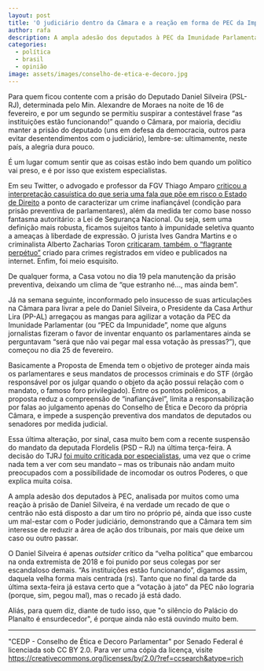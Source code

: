 ```yaml
---
layout: post
title: 'O judiciário dentro da Câmara e a reação em forma de PEC da Impunidade'
author: rafa
description: A ampla adesão dos deputados à PEC da Imunidade Parlamentar é um recado de que ninguém ali está disposto a dar um tiro no próprio pé.
categories:
  - política
  - brasil
  - opinião
image: assets/images/conselho-de-etica-e-decoro.jpg
---
```

Para quem ficou contente com a prisão do Deputado Daniel Silveira (PSL-RJ), determinada pelo Min. Alexandre de Moraes na noite de 16 de fevereiro, e por um segundo se permitiu suspirar a contestável frase “as instituições estão funcionando!” quando o Câmara, por maioria, decidiu manter a prisão do deputado (uns em defesa da democracia, outros para evitar desentendimentos com o judiciário), lembre-se: ultimamente, neste país, a alegria dura pouco.

É um lugar comum sentir que as coisas estão indo bem quando um político vai preso, e é por isso que existem especialistas.

Em seu Twitter, o advogado e professor da FGV Thiago Amparo [criticou a interpretação casuística do que seria uma fala que põe em risco o Estado de Direito](https://twitter.com/thiamparo/status/1361891447432183811) a ponto de caracterizar um crime inafiançável (condição para prisão preventiva de parlamentares), além da medida ter como base nosso fantasma autoritário: a Lei de Segurança Nacional. Ou seja, sem uma definição mais robusta, ficamos sujeitos tanto à impunidade seletiva quanto a ameaças à liberdade de expressão. O jurista Ives Gandra Martins e o criminalista Alberto Zacharias Toron [criticaram, também, o “flagrante perpétuo”](https://politica.estadao.com.br/noticias/geral,a-prisao-de-daniel-silveira-foi-correta-especialistas-discutem,70003625935) criado para crimes registrados em vídeo e publicados na internet. Enfim, foi meio esquisito.

De qualquer forma, a Casa votou no dia 19 pela manutenção da prisão preventiva, deixando um clima de “que estranho né..., mas ainda bem”.

Já na semana seguinte, inconformado pelo insucesso de suas articulações na Câmara para livrar a pele do Daniel Silveira, o Presidente da Casa Arthur Lira (PP-AL) arregaçou as mangas para agilizar a votação da PEC da Imunidade Parlamentar (ou “PEC da Impunidade”, nome que alguns jornalistas fizeram o favor de inventar enquanto os parlamentares ainda se perguntavam “será que não vai pegar mal essa votação às pressas?”), que começou no dia 25 de fevereiro.

Basicamente a Proposta de Emenda tem o objetivo de proteger ainda mais os parlamentares e seus mandatos de processos criminais e do STF (órgão responsável por os julgar quando o objeto da ação possui relação com o mandato, o famoso foro privilegiado). Entre os pontos polêmicos, a proposta reduz a compreensão de “inafiançável”, limita a responsabilização por falas ao julgamento apenas do Conselho de Ética e Decoro da própria Câmara, e impede a suspenção preventiva dos mandatos de deputados ou senadores por medida judicial.

Essa última alteração, por sinal, casa muito bem com a recente suspensão do mandato da deputada Flordelis (PSD – RJ) na última terça-feira. A decisão do TJRJ [foi muito criticada por especialistas](https://www1.folha.uol.com.br/poder/2021/02/justica-do-rio-afasta-do-cargo-a-deputada-flordelis-suspeita-de-mandar-matar-marido.shtml), uma vez que o crime nada tem a ver com seu mandato – mas os tribunais não andam muito preocupados com a possibilidade de incomodar os outros Poderes, o que explica muita coisa.

A ampla adesão dos deputados à PEC, analisada por muitos como uma reação à prisão de Daniel Silveira, é na verdade um recado de que o centrão não está disposto a dar um tiro no próprio pé, ainda que isso custe um mal-estar com o Poder judiciário, demonstrando que a Câmara tem sim interesse de reduzir a área de ação dos tribunais, por mais que deixe um caso ou outro passar.

O Daniel Silveira é apenas *outsider* crítico da “velha política” que embarcou na onda extremista de 2018 e foi punido por seus colegas por ser escandaloso demais. “As instituições estão funcionando”, digamos assim, daquela velha forma mais centrada (rs). Tanto que no final da tarde da última sexta-feira já estava certo que a “votação à jato” da PEC não lograria (porque, sim, pegou mal), mas o recado já está dado.

Aliás, para quem diz, diante de tudo isso, que "o silêncio do Palácio do Planalto é ensurdecedor", é porque ainda não está ouvindo muito bem.

---

"CEDP - Conselho de Ética e Decoro Parlamentar" por Senado Federal é licenciada sob CC BY 2.0. Para ver uma cópia da licença, visite https://creativecommons.org/licenses/by/2.0/?ref=ccsearch&atype=rich

